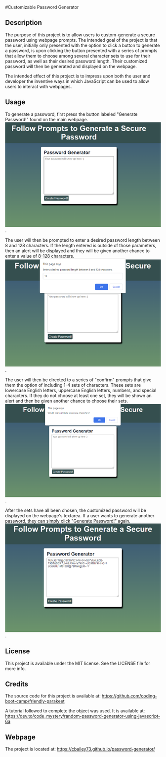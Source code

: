 #Customizable Password Generator

## Description
 The purpose of this project is to allow users to custom-generate a secure password using webpage prompts. The intended goal of the project is that the user, initially only presented with the option to click a button to generate a password, is upon clicking the button presented with a series of prompts that allow them to choose among several character sets to use for their password, as well as their desired password length. Their customized password will then be generated and displayed on the webpage.

 The intended effect of this project is to impress upon both the user and developer the inventive ways in which JavaScript can be used to allow users to interact with webpages.

## Usage
To generate a password, first press the button labeled "Generate Password!" found on the main webpage. 
![Button to be Pressed](./images/images/pass1.png "Indicator of which button to press").

The user will then be prompted to enter a desired password length between 8 and 128 characters. If the length entered is outside of those parameters, then an alert will be displayed and they will be given another chance to enter a value of 8-128 characters.
![Image of Password Length Prompt](./images/images/pass2.png "Prompt asking user to choose length").

The user will then be directed to a series of "confirm" prompts that give them the option of including 1-4 sets of characters. These sets are lowercase English letters, uppercase English letters, numbers, and special characters. If they do not choose at least one set, they will be shown an alert and then be given another chance to choose their sets.
![Image of "Include Lowercase Set?" confrim message](./images/images/pass3.png "Example set confirmation message").

After the sets have all been chosen, the customized password will be displayed on the webpage's textarea. If a user wants to generate another password, they can simply click "Generate Password!" again.
![Final Password Displayed on Webpage](./images/images/pass4.png "Password displayed on webpage").

## License
This project is available under the MIT license. See the LICENSE file for more info.

## Credits
The source code for this project is available at: https://github.com/coding-boot-camp/friendly-parakeet

A tutorial followed to complete the object was used. It is available at: https://dev.to/code_mystery/random-password-generator-using-javascript-6a

## Webpage
The project is located at: https://cbailey73.github.io/password-generator/





